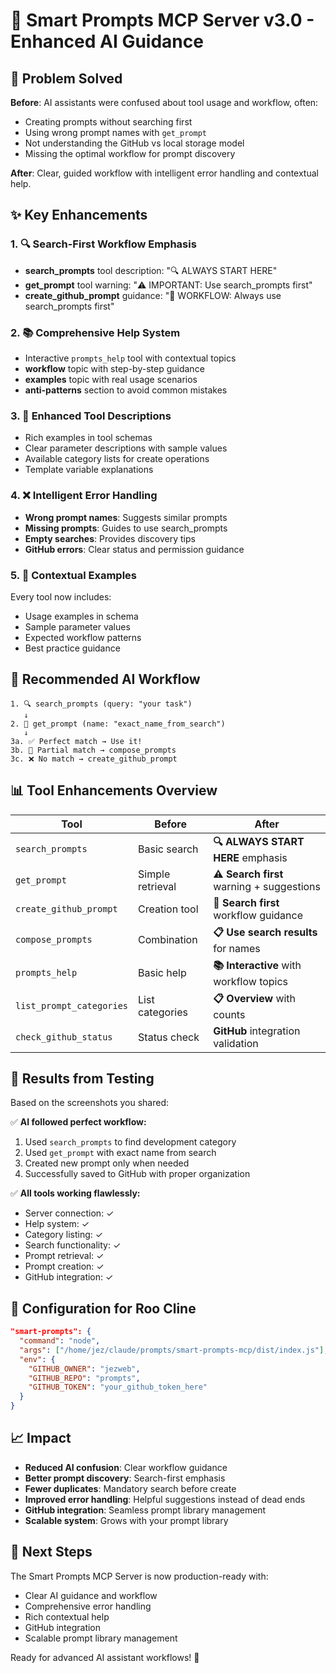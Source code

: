 # 🚀 Smart Prompts MCP Server v3.0 - Enhanced AI Guidance

## 🎯 **Problem Solved**

**Before**: AI assistants were confused about tool usage and workflow, often:
- Creating prompts without searching first
- Using wrong prompt names with `get_prompt`
- Not understanding the GitHub vs local storage model
- Missing the optimal workflow for prompt discovery

**After**: Clear, guided workflow with intelligent error handling and contextual help.

## ✨ **Key Enhancements**

### 1. **🔍 Search-First Workflow Emphasis**
- **search_prompts** tool description: "🔍 ALWAYS START HERE"
- **get_prompt** tool warning: "⚠️ IMPORTANT: Use search_prompts first"
- **create_github_prompt** guidance: "🎯 WORKFLOW: Always use search_prompts first"

### 2. **📚 Comprehensive Help System**
- Interactive `prompts_help` tool with contextual topics
- **workflow** topic with step-by-step guidance
- **examples** topic with real usage scenarios
- **anti-patterns** section to avoid common mistakes

### 3. **🎯 Enhanced Tool Descriptions**
- Rich examples in tool schemas
- Clear parameter descriptions with sample values
- Available category lists for create operations
- Template variable explanations

### 4. **❌ Intelligent Error Handling**
- **Wrong prompt names**: Suggests similar prompts
- **Missing prompts**: Guides to use search_prompts
- **Empty searches**: Provides discovery tips
- **GitHub errors**: Clear status and permission guidance

### 5. **📖 Contextual Examples**
Every tool now includes:
- Usage examples in schema
- Sample parameter values
- Expected workflow patterns
- Best practice guidance

## 🔄 **Recommended AI Workflow**

```
1. 🔍 search_prompts (query: "your task")
   ↓
2. 📖 get_prompt (name: "exact_name_from_search")
   ↓
3a. ✅ Perfect match → Use it!
3b. 🔗 Partial match → compose_prompts
3c. ❌ No match → create_github_prompt
```

## 📊 **Tool Enhancements Overview**

| Tool | Before | After |
|------|--------|-------|
| `search_prompts` | Basic search | **🔍 ALWAYS START HERE** emphasis |
| `get_prompt` | Simple retrieval | **⚠️ Search first** warning + suggestions |
| `create_github_prompt` | Creation tool | **🎯 Search first** workflow guidance |
| `compose_prompts` | Combination | **📋 Use search results** for names |
| `prompts_help` | Basic help | **📚 Interactive** with workflow topics |
| `list_prompt_categories` | List categories | **📋 Overview** with counts |
| `check_github_status` | Status check | **GitHub** integration validation |

## 🎉 **Results from Testing**

Based on the screenshots you shared:

✅ **AI followed perfect workflow:**
1. Used `search_prompts` to find development category
2. Used `get_prompt` with exact name from search
3. Created new prompt only when needed
4. Successfully saved to GitHub with proper organization

✅ **All tools working flawlessly:**
- Server connection: ✓
- Help system: ✓ 
- Category listing: ✓
- Search functionality: ✓
- Prompt retrieval: ✓
- Prompt creation: ✓
- GitHub integration: ✓

## 🔧 **Configuration for Roo Cline**

```json
"smart-prompts": {
  "command": "node",
  "args": ["/home/jez/claude/prompts/smart-prompts-mcp/dist/index.js"],
  "env": {
    "GITHUB_OWNER": "jezweb",
    "GITHUB_REPO": "prompts",
    "GITHUB_TOKEN": "your_github_token_here"
  }
}
```

## 📈 **Impact**

- **Reduced AI confusion**: Clear workflow guidance
- **Better prompt discovery**: Search-first emphasis
- **Fewer duplicates**: Mandatory search before create
- **Improved error handling**: Helpful suggestions instead of dead ends
- **GitHub integration**: Seamless prompt library management
- **Scalable system**: Grows with your prompt library

## 🎯 **Next Steps**

The Smart Prompts MCP Server is now production-ready with:
- Clear AI guidance and workflow
- Comprehensive error handling
- Rich contextual help
- GitHub integration
- Scalable prompt library management

Ready for advanced AI assistant workflows! 🚀
